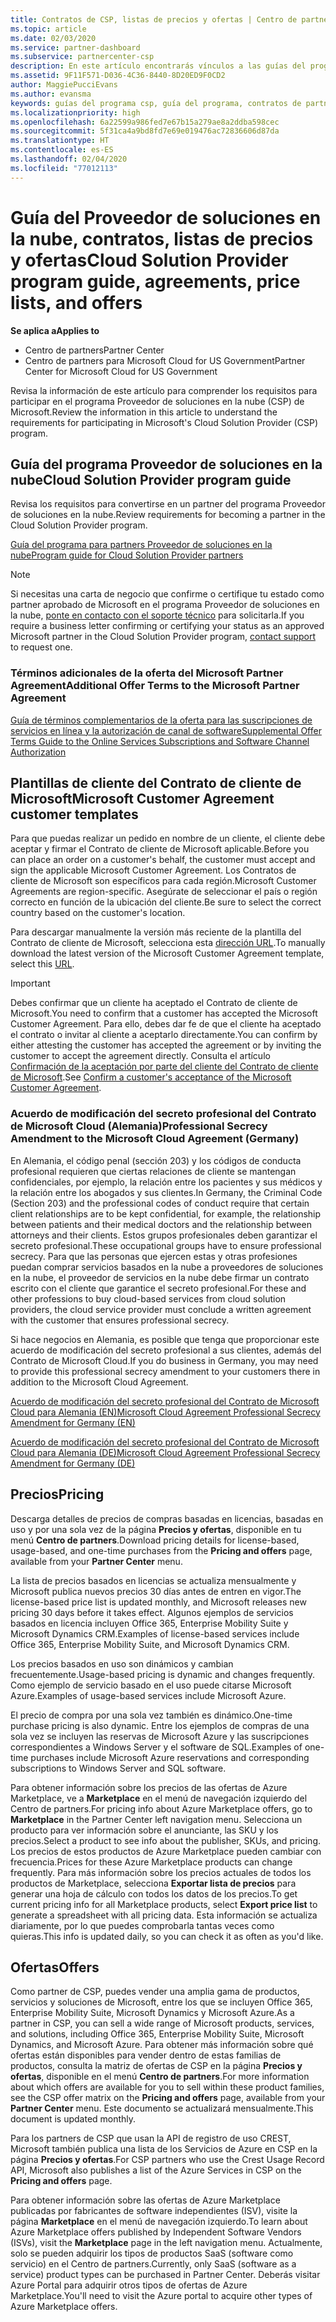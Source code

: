 ```yaml
---
title: Contratos de CSP, listas de precios y ofertas | Centro de partners
ms.topic: article
ms.date: 02/03/2020
ms.service: partner-dashboard
ms.subservice: partnercenter-csp
description: En este artículo encontrarás vínculos a las guías del programa Proveedor de soluciones en la nube, contratos de partners, contratos de clientes, listas de precios y ofertas.
ms.assetid: 9F11F571-D036-4C36-8440-8D20ED9F0CD2
author: MaggiePucciEvans
ms.author: evansma
keywords: guías del programa csp, guía del programa, contratos de partners, contratos de clientes, listas de precios, ofertas
ms.localizationpriority: high
ms.openlocfilehash: 6a22599a986fed7e67b15a279ae8a2ddba598cec
ms.sourcegitcommit: 5f31ca4a9bd8fd7e69e019476ac72836606d87da
ms.translationtype: HT
ms.contentlocale: es-ES
ms.lasthandoff: 02/04/2020
ms.locfileid: "77012113"
---
```

# <a name="cloud-solution-provider-program-guide-agreements-price-lists-and-offers"></a><span data-ttu-id="25bef-104">Guía del Proveedor de soluciones en la nube, contratos, listas de precios y ofertas</span><span class="sxs-lookup"><span data-stu-id="25bef-104">Cloud Solution Provider program guide, agreements, price lists, and offers</span></span>

<span data-ttu-id="25bef-105">**Se aplica a**</span><span class="sxs-lookup"><span data-stu-id="25bef-105">**Applies to**</span></span>

-  <span data-ttu-id="25bef-106">Centro de partners</span><span class="sxs-lookup"><span data-stu-id="25bef-106">Partner Center</span></span>
-  <span data-ttu-id="25bef-107">Centro de partners para Microsoft Cloud for US Government</span><span class="sxs-lookup"><span data-stu-id="25bef-107">Partner Center for Microsoft Cloud for US Government</span></span>


<span data-ttu-id="25bef-108">Revisa la información de este artículo para comprender los requisitos para participar en el programa Proveedor de soluciones en la nube (CSP) de Microsoft.</span><span class="sxs-lookup"><span data-stu-id="25bef-108">Review the information in this article to understand the requirements for participating in Microsoft's Cloud Solution Provider (CSP) program.</span></span>

## <a name="cloud-solution-provider-program-guide"></a><span data-ttu-id="25bef-109">Guía del programa Proveedor de soluciones en la nube</span><span class="sxs-lookup"><span data-stu-id="25bef-109">Cloud Solution Provider program guide</span></span>

<span data-ttu-id="25bef-110">Revisa los requisitos para convertirse en un partner del programa Proveedor de soluciones en la nube.</span><span class="sxs-lookup"><span data-stu-id="25bef-110">Review requirements for becoming a partner in the Cloud Solution Provider program.</span></span>

[<span data-ttu-id="25bef-111">Guía del programa para partners Proveedor de soluciones en la nube</span><span class="sxs-lookup"><span data-stu-id="25bef-111">Program guide for Cloud Solution Provider partners</span></span>](https://go.microsoft.com/fwlink/p/?LinkId=617100)

>[!Note]
><span data-ttu-id="25bef-112">Si necesitas una carta de negocio que confirme o certifique tu estado como partner aprobado de Microsoft en el programa Proveedor de soluciones en la nube, [ponte en contacto con el soporte técnico](https://partner.microsoft.com/pcv/servicerequests/create) para solicitarla.</span><span class="sxs-lookup"><span data-stu-id="25bef-112">If you require a business letter confirming or certifying your status as an approved Microsoft partner in the Cloud Solution Provider program, [contact support](https://partner.microsoft.com/pcv/servicerequests/create) to request one.</span></span>

### <a name="additional-offer-terms-to-the-microsoft-partner-agreement"></a><span data-ttu-id="25bef-113">Términos adicionales de la oferta del Microsoft Partner Agreement</span><span class="sxs-lookup"><span data-stu-id="25bef-113">Additional Offer Terms to the Microsoft Partner Agreement</span></span>

[<span data-ttu-id="25bef-114">Guía de términos complementarios de la oferta para las suscripciones de servicios en línea y la autorización de canal de software</span><span class="sxs-lookup"><span data-stu-id="25bef-114">Supplemental Offer Terms Guide to the Online Services Subscriptions and Software Channel Authorization</span></span>](https://query.prod.cms.rt.microsoft.com/cms/api/am/binary/RE3NOo7)

## <a name="microsoft-customer-agreement-customer-templates"></a><span data-ttu-id="25bef-115">Plantillas de cliente del Contrato de cliente de Microsoft</span><span class="sxs-lookup"><span data-stu-id="25bef-115">Microsoft Customer Agreement customer templates</span></span>

<span data-ttu-id="25bef-116">Para que puedas realizar un pedido en nombre de un cliente, el cliente debe aceptar y firmar el Contrato de cliente de Microsoft aplicable.</span><span class="sxs-lookup"><span data-stu-id="25bef-116">Before you can place an order on a customer's behalf, the customer must accept and sign the applicable Microsoft Customer Agreement.</span></span> <span data-ttu-id="25bef-117">Los Contratos de cliente de Microsoft son específicos para cada región.</span><span class="sxs-lookup"><span data-stu-id="25bef-117">Microsoft Customer Agreements are region-specific.</span></span> <span data-ttu-id="25bef-118">Asegúrate de seleccionar el país o región correcto en función de la ubicación del cliente.</span><span class="sxs-lookup"><span data-stu-id="25bef-118">Be sure to select the correct country based on the customer's location.</span></span>

<span data-ttu-id="25bef-119">Para descargar manualmente la versión más reciente de la plantilla del Contrato de cliente de Microsoft, selecciona esta [dirección URL](https://aka.ms/customeragreement).</span><span class="sxs-lookup"><span data-stu-id="25bef-119">To manually download the latest version of the Microsoft Customer Agreement template, select this [URL](https://aka.ms/customeragreement).</span></span>

>[!IMPORTANT]
><span data-ttu-id="25bef-120">Debes confirmar que un cliente ha aceptado el Contrato de cliente de Microsoft.</span><span class="sxs-lookup"><span data-stu-id="25bef-120">You need to confirm that a customer has accepted the Microsoft Customer Agreement.</span></span> <span data-ttu-id="25bef-121">Para ello, debes dar fe de que el cliente ha aceptado el contrato o invitar al cliente a aceptarlo directamente.</span><span class="sxs-lookup"><span data-stu-id="25bef-121">You can confirm by either attesting the customer has accepted the agreement or by inviting the customer to accept the agreement directly.</span></span> <span data-ttu-id="25bef-122">Consulta el artículo [Confirmación de la aceptación por parte del cliente del Contrato de cliente de Microsoft](confirm-customer-agreement.md).</span><span class="sxs-lookup"><span data-stu-id="25bef-122">See [Confirm a customer's acceptance of the Microsoft Customer Agreement](confirm-customer-agreement.md).</span></span>

### <a name="professional-secrecy-amendment-to-the-microsoft-cloud-agreement-germany"></a><span data-ttu-id="25bef-123">Acuerdo de modificación del secreto profesional del Contrato de Microsoft Cloud (Alemania)</span><span class="sxs-lookup"><span data-stu-id="25bef-123">Professional Secrecy Amendment to the Microsoft Cloud Agreement (Germany)</span></span>

<span data-ttu-id="25bef-124">En Alemania, el código penal (sección 203) y los códigos de conducta profesional requieren que ciertas relaciones de cliente se mantengan confidenciales, por ejemplo, la relación entre los pacientes y sus médicos y la relación entre los abogados y sus clientes.</span><span class="sxs-lookup"><span data-stu-id="25bef-124">In Germany, the Criminal Code (Section 203) and the professional codes of conduct require that certain client relationships are to be kept confidential, for example, the relationship between patients and their medical doctors and the relationship between attorneys and their clients.</span></span> <span data-ttu-id="25bef-125">Estos grupos profesionales deben garantizar el secreto profesional.</span><span class="sxs-lookup"><span data-stu-id="25bef-125">These occupational groups have to ensure professional secrecy.</span></span> <span data-ttu-id="25bef-126">Para que las personas que ejercen estas y otras profesiones puedan comprar servicios basados en la nube a proveedores de soluciones en la nube, el proveedor de servicios en la nube debe firmar un contrato escrito con el cliente que garantice el secreto profesional.</span><span class="sxs-lookup"><span data-stu-id="25bef-126">For these and other professions to buy cloud-based services from cloud solution providers, the cloud service provider must conclude a written agreement with the customer that ensures professional secrecy.</span></span>

<span data-ttu-id="25bef-127">Si hace negocios en Alemania, es posible que tenga que proporcionar este acuerdo de modificación del secreto profesional a sus clientes, además del Contrato de Microsoft Cloud.</span><span class="sxs-lookup"><span data-stu-id="25bef-127">If you do business in Germany, you may need to provide this professional secrecy amendment to your customers there in addition to the Microsoft Cloud Agreement.</span></span>

[<span data-ttu-id="25bef-128">Acuerdo de modificación del secreto profesional del Contrato de Microsoft Cloud para Alemania (EN)</span><span class="sxs-lookup"><span data-stu-id="25bef-128">Microsoft Cloud Agreement Professional Secrecy Amendment for Germany (EN)</span></span>](https://go.microsoft.com/fwlink/?linkid=2030827&clcid=0x409)

[<span data-ttu-id="25bef-129">Acuerdo de modificación del secreto profesional del Contrato de Microsoft Cloud para Alemania (DE)</span><span class="sxs-lookup"><span data-stu-id="25bef-129">Microsoft Cloud Agreement Professional Secrecy Amendment for Germany (DE)</span></span>](https://go.microsoft.com/fwlink/?linkid=2030827&clcid=0x407)

## <a name="pricing"></a><span data-ttu-id="25bef-130">Precios</span><span class="sxs-lookup"><span data-stu-id="25bef-130">Pricing</span></span>

<span data-ttu-id="25bef-131">Descarga detalles de precios de compras basadas en licencias, basadas en uso y por una sola vez de la página **Precios y ofertas**, disponible en tu menú **Centro de partners**.</span><span class="sxs-lookup"><span data-stu-id="25bef-131">Download pricing details for license-based, usage-based, and one-time purchases from the **Pricing and offers** page, available from your **Partner Center** menu.</span></span>

<span data-ttu-id="25bef-132">La lista de precios basados en licencias se actualiza mensualmente y Microsoft publica nuevos precios 30 días antes de entren en vigor.</span><span class="sxs-lookup"><span data-stu-id="25bef-132">The license-based price list is updated monthly, and Microsoft releases new pricing 30 days before it takes effect.</span></span> <span data-ttu-id="25bef-133">Algunos ejemplos de servicios basados en licencia incluyen Office 365, Enterprise Mobility Suite y Microsoft Dynamics CRM.</span><span class="sxs-lookup"><span data-stu-id="25bef-133">Examples of license-based services include Office 365, Enterprise Mobility Suite, and Microsoft Dynamics CRM.</span></span> 

<span data-ttu-id="25bef-134">Los precios basados en uso son dinámicos y cambian frecuentemente.</span><span class="sxs-lookup"><span data-stu-id="25bef-134">Usage-based pricing is dynamic and changes frequently.</span></span> <span data-ttu-id="25bef-135">Como ejemplo de servicio basado en el uso puede citarse Microsoft Azure.</span><span class="sxs-lookup"><span data-stu-id="25bef-135">Examples of usage-based services include Microsoft Azure.</span></span>

<span data-ttu-id="25bef-136">El precio de compra por una sola vez también es dinámico.</span><span class="sxs-lookup"><span data-stu-id="25bef-136">One-time purchase pricing is also dynamic.</span></span> <span data-ttu-id="25bef-137">Entre los ejemplos de compras de una sola vez se incluyen las reservas de Microsoft Azure y las suscripciones correspondientes a Windows Server y el software de SQL.</span><span class="sxs-lookup"><span data-stu-id="25bef-137">Examples of one-time purchases include Microsoft Azure reservations and corresponding subscriptions to Windows Server and SQL software.</span></span>

<span data-ttu-id="25bef-138">Para obtener información sobre los precios de las ofertas de Azure Marketplace, ve a **Marketplace** en el menú de navegación izquierdo del Centro de partners.</span><span class="sxs-lookup"><span data-stu-id="25bef-138">For pricing info about Azure Marketplace offers, go to **Marketplace** in the Partner Center left navigation menu.</span></span> <span data-ttu-id="25bef-139">Selecciona un producto para ver información sobre el anunciante, las SKU y los precios.</span><span class="sxs-lookup"><span data-stu-id="25bef-139">Select a product to see info about the publisher, SKUs, and pricing.</span></span> <span data-ttu-id="25bef-140">Los precios de estos productos de Azure Marketplace pueden cambiar con frecuencia.</span><span class="sxs-lookup"><span data-stu-id="25bef-140">Prices for these Azure Marketplace products can change frequently.</span></span> <span data-ttu-id="25bef-141">Para más información sobre los precios actuales de todos los productos de Marketplace, selecciona **Exportar lista de precios** para generar una hoja de cálculo con todos los datos de los precios.</span><span class="sxs-lookup"><span data-stu-id="25bef-141">To get current pricing info for all Marketplace products, select **Export price list** to generate a spreadsheet with all pricing data.</span></span> <span data-ttu-id="25bef-142">Esta información se actualiza diariamente, por lo que puedes comprobarla tantas veces como quieras.</span><span class="sxs-lookup"><span data-stu-id="25bef-142">This info is updated daily, so you can check it as often as you'd like.</span></span>

## <a name="offers"></a><span data-ttu-id="25bef-143">Ofertas</span><span class="sxs-lookup"><span data-stu-id="25bef-143">Offers</span></span>

<span data-ttu-id="25bef-144">Como partner de CSP, puedes vender una amplia gama de productos, servicios y soluciones de Microsoft, entre los que se incluyen Office 365, Enterprise Mobility Suite, Microsoft Dynamics y Microsoft Azure.</span><span class="sxs-lookup"><span data-stu-id="25bef-144">As a partner in CSP, you can sell a wide range of Microsoft products, services, and solutions, including Office 365, Enterprise Mobility Suite, Microsoft Dynamics, and Microsoft Azure.</span></span> <span data-ttu-id="25bef-145">Para obtener más información sobre qué ofertas están disponibles para vender dentro de estas familias de productos, consulta la matriz de ofertas de CSP en la página **Precios y ofertas**, disponible en el menú **Centro de partners**.</span><span class="sxs-lookup"><span data-stu-id="25bef-145">For more information about which offers are available for you to sell within these product families, see the CSP offer matrix on the **Pricing and offers** page, available from your **Partner Center** menu.</span></span> <span data-ttu-id="25bef-146">Este documento se actualizará mensualmente.</span><span class="sxs-lookup"><span data-stu-id="25bef-146">This document is updated monthly.</span></span>

<span data-ttu-id="25bef-147">Para los partners de CSP que usan la API de registro de uso CREST, Microsoft también publica una lista de los Servicios de Azure en CSP en la página **Precios y ofertas**.</span><span class="sxs-lookup"><span data-stu-id="25bef-147">For CSP partners who use the Crest Usage Record API, Microsoft also publishes a list of the Azure Services in CSP on the **Pricing and offers** page.</span></span>

<span data-ttu-id="25bef-148">Para obtener información sobre las ofertas de Azure Marketplace publicadas por fabricantes de software independientes (ISV), visite la página **Marketplace** en el menú de navegación izquierdo.</span><span class="sxs-lookup"><span data-stu-id="25bef-148">To learn about Azure Marketplace offers published by Independent Software Vendors  (ISVs), visit the **Marketplace** page in the left navigation menu.</span></span> <span data-ttu-id="25bef-149">Actualmente, solo se pueden adquirir los tipos de productos SaaS (software como servicio) en el Centro de partners.</span><span class="sxs-lookup"><span data-stu-id="25bef-149">Currently, only SaaS (software as a service) product types can be purchased in Partner Center.</span></span> <span data-ttu-id="25bef-150">Deberás visitar Azure Portal para adquirir otros tipos de ofertas de Azure Marketplace.</span><span class="sxs-lookup"><span data-stu-id="25bef-150">You'll need to visit the Azure portal to acquire other types of Azure Marketplace offers.</span></span>
